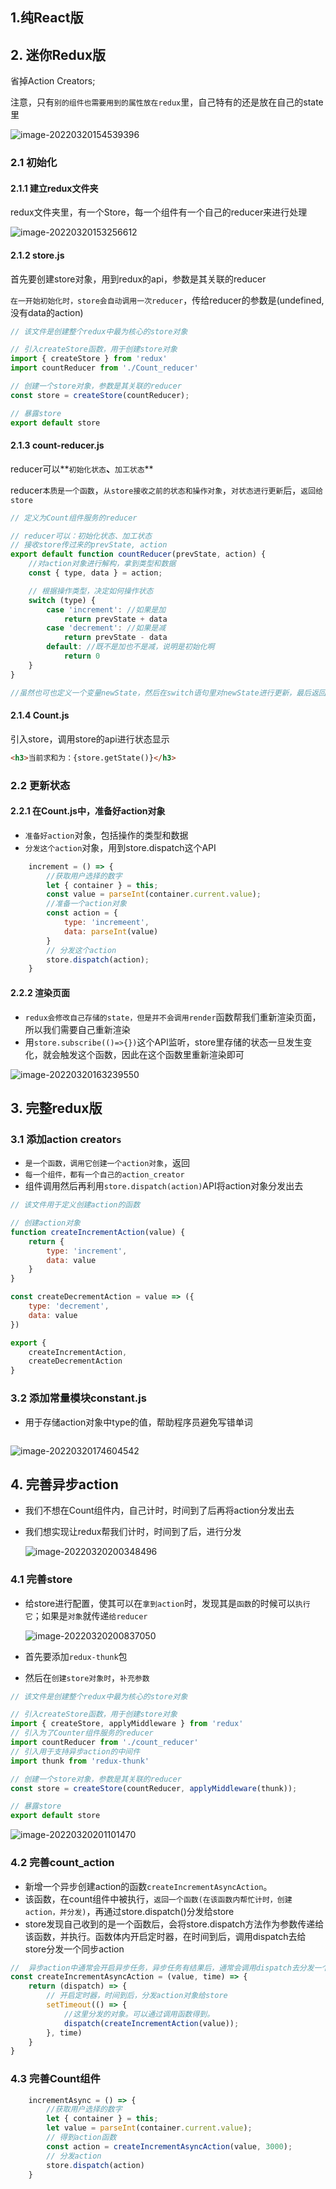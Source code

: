## 1.纯React版



## 2. 迷你Redux版

省掉Action Creators;

注意，只有`别的组件也需要用到的属性放在redux`里，自己特有的还是放在自己的state里

![image-20220320154539396](C:\Users\zayn\AppData\Roaming\Typora\typora-user-images\image-20220320154539396.png)

### 2.1 初始化

#### 2.1.1 建立redux文件夹

redux文件夹里，有一个Store，每一个组件有一个自己的reducer来进行处理

![image-20220320153256612](C:\Users\zayn\AppData\Roaming\Typora\typora-user-images\image-20220320153256612.png)



#### 2.1.2 store.js

首先要创建store对象，用到redux的api，参数是其关联的reducer

`在一开始初始化时，store会自动调用一次reducer`，传给reducer的参数是(undefined, 没有data的action)

``` javascript
// 该文件是创建整个redux中最为核心的store对象

// 引入createStore函数，用于创建store对象
import { createStore } from 'redux'
import countReducer from './Count_reducer'

// 创建一个store对象，参数是其关联的reducer
const store = createStore(countReducer);

// 暴露store
export default store
```



#### 2.1.3 count-reducer.js

reducer可以**`初始化状态`**、**`加工状态`**

reducer`本质是一个函数`，`从store接收之前的状态和操作对象`，`对状态进行更新`后，`返回给store`

``` javascript
// 定义为Count组件服务的reducer

// reducer可以：初始化状态、加工状态
// 接收store传过来的prevState, action
export default function countReducer(prevState, action) {
    //对action对象进行解构，拿到类型和数据
    const { type, data } = action;

    // 根据操作类型，决定如何操作状态
    switch (type) {
        case 'increment': //如果是加
            return prevState + data
        case 'decrement': //如果是减
            return prevState - data
        default: //既不是加也不是减，说明是初始化啊
            return 0
    }
}

//虽然也可也定义一个变量newState，然后在switch语句里对newState进行更新，最后返回newState。但直接在switch语句里返回数据可能更方便
```



#### 2.1.4 Count.js

引入store，调用store的api进行状态显示

``` html
<h3>当前求和为：{store.getState()}</h3>
```



### 2.2 更新状态

#### 2.2.1 在Count.js中，准备好action对象

- `准备好action`对象，包括操作的类型和数据
- `分发这个action`对象，用到store.dispatch这个API

``` javascript
    increment = () => {
        //获取用户选择的数字
        let { container } = this;
        const value = parseInt(container.current.value);
        //准备一个action对象
        const action = {
            type: 'incremeent',
            data: parseInt(value)
        }
        // 分发这个action
        store.dispatch(action);
    }
```



#### 2.2.2 渲染页面

- `redux会修改自己存储的state，但是并不会调用render`函数帮我们重新渲染页面，所以我们需要自己重新渲染
- 用`store.subscribe(()=>{})`这个API监听，store里存储的状态一旦发生变化，就会触发这个函数，因此在这个函数里重新渲染即可

![image-20220320163239550](C:\Users\zayn\AppData\Roaming\Typora\typora-user-images\image-20220320163239550.png)



## 3. 完整redux版

### 3.1 添加action creator`s`

- `是一个函数，调用它创建一个action对象`，返回
- `每一个组件，都有一个自己的action_creator`
- 组件调用然后再利用`store.dispatch(action)`API将action对象分发出去

``` javascript
// 该文件用于定义创建action的函数

// 创建action对象
function createIncrementAction(value) {
    return {
        type: 'increment',
        data: value
    }
}

const createDecrementAction = value => ({
    type: 'decrement',
    data: value
})

export {
    createIncrementAction,
    createDecrementAction
}
```



### 3.2 添加常量模块constant.js

- 用于存储action对象中type的值，帮助程序员避免写错单词

``` javascript
```



![image-20220320174604542](C:\Users\zayn\AppData\Roaming\Typora\typora-user-images\image-20220320174604542.png)



## 4. 完善异步action

- 我们不想在Count组件内，自己计时，时间到了后再将action分发出去

- 我们想实现让redux帮我们计时，时间到了后，进行分发

  ![image-20220320200348496](C:\Users\zayn\AppData\Roaming\Typora\typora-user-images\image-20220320200348496.png)

### 4.1 完善store

- 给store进行配置，使其可以在`拿到action`时，发现其是`函数`的时候可以`执行它`；如果是`对象`就传递`给reducer`

  ![image-20220320200837050](C:\Users\zayn\AppData\Roaming\Typora\typora-user-images\image-20220320200837050.png)

- 首先要添加`redux-thunk`包

- 然后在`创建store对象时`，`补充参数`

``` javascript
// 该文件是创建整个redux中最为核心的store对象

// 引入createStore函数，用于创建store对象
import { createStore, applyMiddleware } from 'redux'
// 引入为了Counter组件服务的reducer
import countReducer from './count_reducer'
// 引入用于支持异步action的中间件
import thunk from 'redux-thunk'

// 创建一个store对象，参数是其关联的reducer
const store = createStore(countReducer, applyMiddleware(thunk));

// 暴露store
export default store
```

![image-20220320201101470](C:\Users\zayn\AppData\Roaming\Typora\typora-user-images\image-20220320201101470.png)



### 4.2  完善count_action

- 新增一个异步创建action的函数`createIncrementAsyncAction`。
- 该函数，在count组件中被执行，`返回一个函数(在该函数内帮忙计时，创建action，并分发)`，再通过store.dispatch()分发给store
- store发现自己收到的是一个函数后，会将store.dispatch方法作为参数传递给该函数，并执行。函数体内开启定时器，在时间到后，调用dispatch去给store分发一个同步action

``` javascript
//  异步action中通常会开启异步任务，异步任务有结果后，通常会调用dispatch去分发一个同步action
const createIncrementAsyncAction = (value, time) => {
    return (dispatch) => {
        // 开启定时器，时间到后，分发action对象给store
        setTimeout(() => {
            //这里分发的对象。可以通过调用函数得到。
            dispatch(createIncrementAction(value));
        }, time)
    }
}
```



### 4.3 完善Count组件

``` javascript
    incrementAsync = () => {
        //获取用户选择的数字
        let { container } = this;
        let value = parseInt(container.current.value);
        // 得到action函数
        const action = createIncrementAsyncAction(value, 3000);
        // 分发action
        store.dispatch(action)
    }
```

